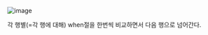 ![image](https://user-images.githubusercontent.com/108928206/187444685-974393df-2900-4da5-a237-227925d80ccc.png)

각 행별(=각 행에 대해) when절을 한번씩 비교하면서 다음 행으로 넘어간다.

